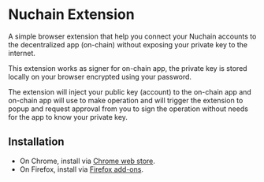 # Nuchain Extension

A simple browser extension that help you connect your Nuchain accounts to the decentralized app (on-chain) without exposing your private key to the internet.

This extension works as signer for on-chain app, the private key is stored locally on your browser encrypted using your password.

The extension will inject your public key (account) to the on-chain app and on-chain app will use to make operation and will trigger the extension to popup and request approval from you to sign the operation without needs for the app to know your private key.

## Installation

* On Chrome, install via [Chrome web store](#link-to-chrome-web-store).
* On Firefox, install via [Firefox add-ons](#link-to-firefox-add-ons).

